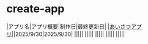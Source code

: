 # create-app

|アプリ名|アプリ概要|制作日|最終更新日|
|[あいさつアプリ](https://github.com/kaneda05/create-app/blob/main/01_greet-app/feedback/document.md)||2025/9/30|2025/9/30|
|[]()||||
|[]()||||
|[]()||||
|[]()||||
|[]()||||